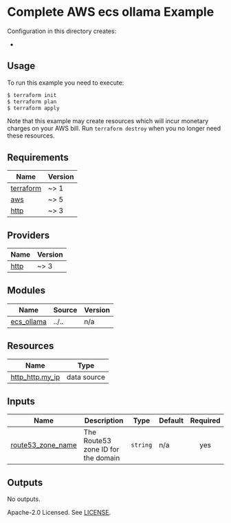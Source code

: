# Complete AWS ecs ollama Example

Configuration in this directory creates:

- <XXX>

## Usage

To run this example you need to execute:

```bash
$ terraform init
$ terraform plan
$ terraform apply
```

Note that this example may create resources which will incur monetary charges on your AWS bill. Run `terraform destroy` when you no longer need these resources.

<!-- BEGINNING OF PRE-COMMIT-TERRAFORM DOCS HOOK -->
## Requirements

| Name | Version |
|------|---------|
| <a name="requirement_terraform"></a> [terraform](#requirement\_terraform) | ~> 1 |
| <a name="requirement_aws"></a> [aws](#requirement\_aws) | ~> 5 |
| <a name="requirement_http"></a> [http](#requirement\_http) | ~> 3 |

## Providers

| Name | Version |
|------|---------|
| <a name="provider_http"></a> [http](#provider\_http) | ~> 3 |

## Modules

| Name | Source | Version |
|------|--------|---------|
| <a name="module_ecs_ollama"></a> [ecs\_ollama](#module\_ecs\_ollama) | ../.. | n/a |

## Resources

| Name | Type |
|------|------|
| [http_http.my_ip](https://registry.terraform.io/providers/hashicorp/http/latest/docs/data-sources/http) | data source |

## Inputs

| Name | Description | Type | Default | Required |
|------|-------------|------|---------|:--------:|
| <a name="input_route53_zone_name"></a> [route53\_zone\_name](#input\_route53\_zone\_name) | The Route53 zone ID for the domain | `string` | n/a | yes |

## Outputs

No outputs.
<!-- END OF PRE-COMMIT-TERRAFORM DOCS HOOK -->

Apache-2.0 Licensed. See [LICENSE](https://github.com/thezmc/terraform-aws-ecs-ollama/blob/main/LICENSE).
